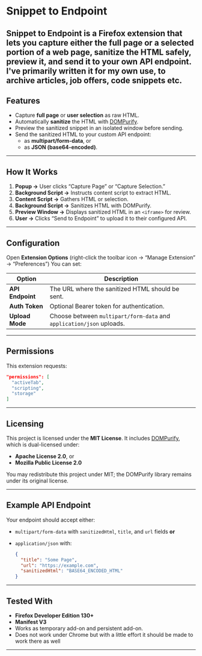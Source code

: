 # Snippet to Endpoint

**Snippet to Endpoint** is a Firefox extension that lets you capture either the **full page** or a **selected portion** of a web page, sanitize the HTML safely, preview it, and send it to your own **API endpoint**.  
I've primarily written it for my own use, to archive articles, job offers, code snippets etc.
---

## Features

- Capture **full page** or **user selection** as raw HTML.
- Automatically **sanitize** the HTML with [DOMPurify](https://github.com/cure53/DOMPurify).
- Preview the sanitized snippet in an isolated window before sending.
- Send the sanitized HTML to your custom API endpoint:
    - as **multipart/form-data**, or
    - as **JSON (base64-encoded)**.

---

## How It Works

1. **Popup →** User clicks “Capture Page” or “Capture Selection.”
2. **Background Script →** Instructs content script to extract HTML.
3. **Content Script →** Gathers HTML or selection.
4. **Background Script →** Sanitizes HTML with DOMPurify.
5. **Preview Window →** Displays sanitized HTML in an `<iframe>` for review.
6. **User →** Clicks “Send to Endpoint” to upload it to their configured API.

---


## Configuration

Open **Extension Options** (right-click the toolbar icon → “Manage Extension” → “Preferences”)
You can set:

| Option           | Description                                                          |
| ---------------- | -------------------------------------------------------------------- |
| **API Endpoint** | The URL where the sanitized HTML should be sent.                     |
| **Auth Token**   | Optional Bearer token for authentication.                            |
| **Upload Mode**  | Choose between `multipart/form-data` and `application/json` uploads. |


---


## Permissions

This extension requests:

```json
"permissions": [
  "activeTab",
  "scripting",
  "storage"
]
```

---

## Licensing

This project is licensed under the **MIT License**.
It includes [DOMPurify](https://github.com/cure53/DOMPurify), which is dual-licensed under:

* **Apache License 2.0**, or
* **Mozilla Public License 2.0**

You may redistribute this project under MIT; the DOMPurify library remains under its original license.

---

## Example API Endpoint

Your endpoint should accept either:

* `multipart/form-data` with `sanitizedHtml`, `title`, and `url` fields
  **or**
* `application/json` with:

  ```json
  {
    "title": "Some Page",
    "url": "https://example.com",
    "sanitizedHtml": "BASE64_ENCODED_HTML"
  }
  ```

---

## Tested With

* **Firefox Developer Edition 130+**
* **Manifest V3**
* Works as temporary add-on and persistent add-on.
* Does not work under Chrome but with a little effort it should be made to work there as well
---


